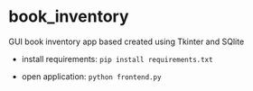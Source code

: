 # book_inventory
GUI book inventory app based created using Tkinter and SQlite

 - install requirements:
                `pip install requirements.txt`
                
 - open application:
                `python frontend.py`
